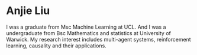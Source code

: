 # Anjie Liu

I was a graduate from Msc Machine Learning at UCL. And I was a undergraduate from Bsc Mathematics and statistics at University of Warwick. My research interest includes multi-agent systems, reinforcement learning, causality and their applications. 
